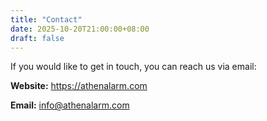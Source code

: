 ```yaml
---
title: "Contact"
date: 2025-10-20T21:00:00+08:00
draft: false
---
```


If you would like to get in touch, you can reach us via email:


**Website:** https://athenalarm.com

**Email:** info@athenalarm.com
